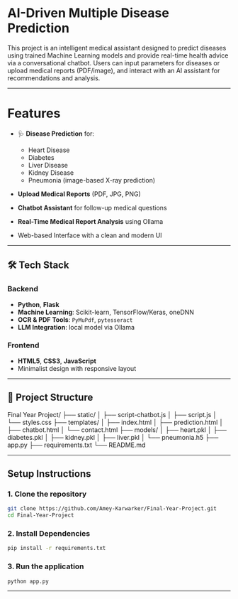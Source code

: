 # AI-Driven Multiple Disease Prediction

This project is an intelligent medical assistant designed to predict diseases using trained Machine Learning models and provide real-time health advice via a conversational chatbot. Users can input parameters for diseases or upload medical reports (PDF/image), and interact with an AI assistant for recommendations and analysis.

---

# Features

- 🩺 **Disease Prediction** for:
  - Heart Disease
  - Diabetes
  - Liver Disease
  - Kidney Disease
  - Pneumonia (image-based X-ray prediction)
  
- **Upload Medical Reports** (PDF, JPG, PNG)
- **Chatbot Assistant** for follow-up medical questions
- **Real-Time Medical Report Analysis** using Ollama
- Web-based Interface with a clean and modern UI

---

## 🛠️ Tech Stack

### Backend
- **Python**, **Flask**
- **Machine Learning**: Scikit-learn, TensorFlow/Keras, oneDNN
- **OCR & PDF Tools**: `PyMuPdf`, `pytesseract`
- **LLM Integration**: local model via Ollama

### Frontend
- **HTML5**, **CSS3**, **JavaScript**
- Minimalist design with responsive layout

---

## 📁 Project Structure
Final Year Project/
├── static/
│ ├── script-chatbot.js
│ ├── script.js
│ └── styles.css
├── templates/
│ ├── index.html
│ ├── prediction.html
│ ├── chatbot.html
│ └── contact.html
├── models/
│ ├── heart.pkl
│ ├── diabetes.pkl
│ ├── kidney.pkl
│ ├── liver.pkl
│ └── pneumonia.h5
├── app.py
├── requirements.txt
└── README.md

---

## Setup Instructions

### 1. Clone the repository

```bash
git clone https://github.com/Amey-Karwarker/Final-Year-Project.git
cd Final-Year-Project
```

### 2. Install Dependencies

```bash
pip install -r requirements.txt
```

### 3. Run the application

```bash
python app.py
```

---




